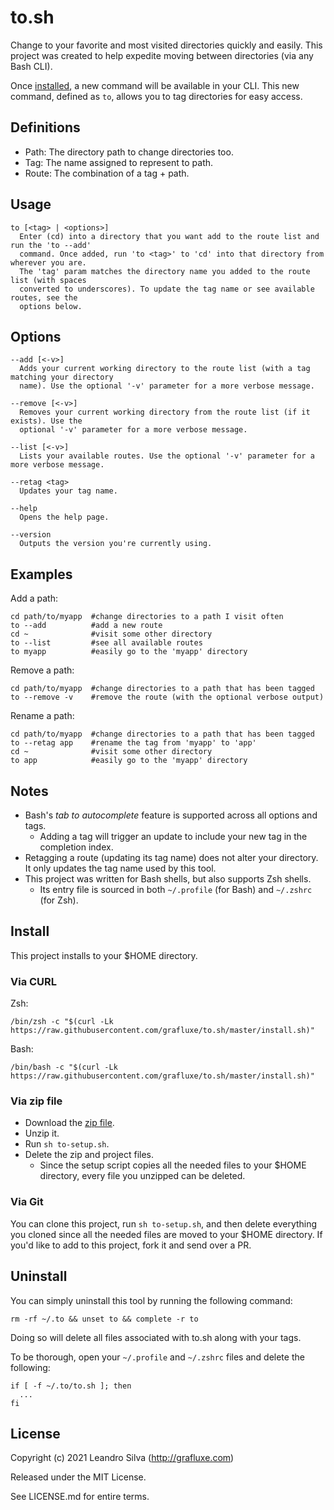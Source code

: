 # to.sh

Change to your favorite and most visited directories quickly and easily. This project was created to help expedite moving between directories (via any Bash CLI).

Once [installed](#install), a new command will be available in your CLI. This new command, defined as `to`, allows you to tag directories for easy access.

## Definitions

- Path: The directory path to change directories too.
- Tag: The name assigned to represent to path.
- Route: The combination of a tag + path.

## Usage

```
to [<tag> | <options>]
  Enter (cd) into a directory that you want add to the route list and run the 'to --add'
  command. Once added, run 'to <tag>' to 'cd' into that directory from wherever you are.
  The 'tag' param matches the directory name you added to the route list (with spaces
  converted to underscores). To update the tag name or see available routes, see the
  options below.
```

## Options

```
--add [<-v>]
  Adds your current working directory to the route list (with a tag matching your directory
  name). Use the optional '-v' parameter for a more verbose message.

--remove [<-v>]
  Removes your current working directory from the route list (if it exists). Use the
  optional '-v' parameter for a more verbose message.

--list [<-v>]
  Lists your available routes. Use the optional '-v' parameter for a more verbose message.

--retag <tag>
  Updates your tag name.

--help
  Opens the help page.

--version
  Outputs the version you're currently using.
```

## Examples

Add a path:

```
cd path/to/myapp  #change directories to a path I visit often
to --add          #add a new route
cd ~              #visit some other directory
to --list         #see all available routes
to myapp          #easily go to the 'myapp' directory
```

Remove a path:

```
cd path/to/myapp  #change directories to a path that has been tagged
to --remove -v    #remove the route (with the optional verbose output)
```

Rename a path:

```
cd path/to/myapp  #change directories to a path that has been tagged
to --retag app    #rename the tag from 'myapp' to 'app'
cd ~              #visit some other directory
to app            #easily go to the 'myapp' directory
```

## Notes

- Bash's *tab to autocomplete* feature is supported across all options and tags.
  - Adding a tag will trigger an update to include your new tag in the completion index.
- Retagging a route (updating its tag name) does not alter your directory. It only updates the tag name used by this tool.
- This project was written for Bash shells, but also supports Zsh shells.
  - Its entry file is sourced in both `~/.profile` (for Bash) and `~/.zshrc` (for Zsh).

## Install

This project installs to your $HOME directory.

### Via CURL

Zsh:

```
/bin/zsh -c "$(curl -Lk https://raw.githubusercontent.com/grafluxe/to.sh/master/install.sh)"
```

Bash:

```
/bin/bash -c "$(curl -Lk https://raw.githubusercontent.com/grafluxe/to.sh/master/install.sh)"
```

### Via zip file

- Download the [zip file](https://github.com/Grafluxe/to.sh/archive/v1.1.0.zip).
- Unzip it.
- Run `sh to-setup.sh`.
- Delete the zip and project files.
  - Since the setup script copies all the needed files to your $HOME directory, every file you unzipped can be deleted.

### Via Git

You can clone this project, run `sh to-setup.sh`, and then delete everything you cloned since all the needed files are moved to your $HOME directory. If you'd like to add to this project, fork it and send over a PR.

## Uninstall

You can simply uninstall this tool by running the following command:

```
rm -rf ~/.to && unset to && complete -r to
```

Doing so will delete all files associated with to.sh along with your tags.

To be thorough, open your `~/.profile` and `~/.zshrc` files and delete the following:

```
if [ -f ~/.to/to.sh ]; then
  ...
fi
```

## License

Copyright (c) 2021 Leandro Silva (http://grafluxe.com)

Released under the MIT License.

See LICENSE.md for entire terms.
